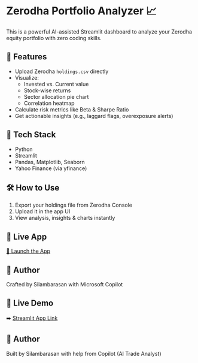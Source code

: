 # Zerodha Portfolio Analyzer 📈

This is a powerful AI-assisted Streamlit dashboard to analyze your Zerodha equity portfolio with zero coding skills.

## 🚀 Features

- Upload Zerodha `holdings.csv` directly
- Visualize:
  - Invested vs. Current value
  - Stock-wise returns
  - Sector allocation pie chart
  - Correlation heatmap
- Calculate risk metrics like Beta & Sharpe Ratio
- Get actionable insights (e.g., laggard flags, overexposure alerts)

## 🧠 Tech Stack

- Python
- Streamlit
- Pandas, Matplotlib, Seaborn
- Yahoo Finance (via yfinance)

## 🛠️ How to Use

1. Export your holdings file from Zerodha Console
2. Upload it in the app UI
3. View analysis, insights & charts instantly

## 📍 Live App

[🔗 Launch the App](https://your-streamlit-app-link)

## 🙌 Author

Crafted by Silambarasan with Microsoft Copilot


## 🚀 Live Demo
➡️ [Streamlit App Link](https://your-app-url)

## 🙌 Author
Built by Silambarasan with help from Copilot (AI Trade Analyst)
